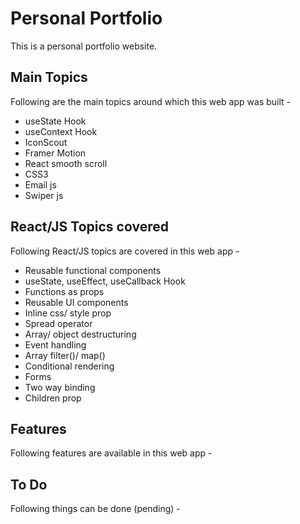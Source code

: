# Personal Portfolio

This is a personal portfolio website.

## Main Topics

Following are the main topics around which this web app was built - 

- useState Hook
- useContext Hook
- IconScout
- Framer Motion
- React smooth scroll
- CSS3
- Email js
- Swiper js

## React/JS Topics covered

Following React/JS topics are covered in this web app - 

- Reusable functional components
- useState, useEffect, useCallback Hook
- Functions as props
- Reusable UI components
- Inline css/ style prop
- Spread operator
- Array/ object destructuring
- Event handling
- Array filter()/ map()
- Conditional rendering
- Forms
- Two way binding
- Children prop

## Features
Following features are available in this web app - 

## To Do

Following things can be done (pending) - 
